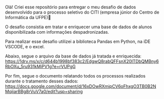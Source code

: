 Olá! Criei esse repositório para entregar o meu desafio de dados desenvolvido para o processo seletivo do CITI (empresa júnior do Centro de Informática da UFPE)💚  

O desafio consistia em tratar e enriquecer uma base de dados de alunos disponibilizada com informações despadronizadas.  

Para realizar esse desafio utilizei a biblioteca Pandas em Python, na iDE VSCODE, e o excel.

Abaixo, segue o arquivo da base de dados já tratada e enriquecida:
https://1drv.ms/x/c/d644b1998bf383c2/EdgwQ8rabQFFsnX20ITDbQMBny6RbOXu_5ru931kMiPV1g?e=rVUPgG

Por fim, segue o documento relatando todos os processos realizados durante o tratamento desses dados:
https://docs.google.com/document/d/16xDOwRXmipCV6oFhxgO3TB0B2NMqiiarBBg8rVuV7a0/edit?usp=sharing
